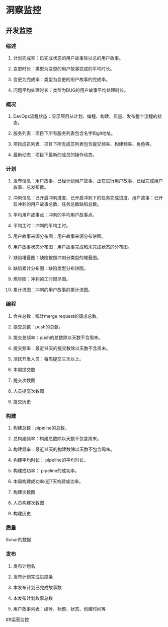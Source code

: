 
# 洞察监控

## 开发监控

### 综述

1. 计划完成率：已完成状态的用户故事除以总的用户故事。

1. 变更时长：类型为变更的用户故事完成的平均时长。

1. 变更为完成率：类型为变更的用户故事的完成率。

1. 问题平均处理时长：类型为BUG的用户故事平均处理时长。

### 概况

1. DevOps流程状态：显示项目从计划、编程、构建、质量、发布整个流程的状态。

1. 服务列表：项目下所有服务列表包含名字和git地址。

1. 项目成员列表：项目下所有成员列表包含提交频率、构建频率、角色等。

1. 最新动态：项目下最新的成员的操作动态。


### 计划

1. 发布信息：用户故事、已经计划用户故事、正在进行用户故事、已经完成用户故事、总发布数。

1. 冲刺信息：已开启冲刺进度、已开启冲刺下的任务完成进度、用户故事：已开启冲刺的用户故事总数、任务总数缺陷总数。

1. 平均用户故事点：冲刺的平均用户故事点。

1. 平均工时：冲刺的平均工时。

1. 用户故事来源分布图：用户故事来源分布饼图。

1. 用户故事状态分布图：用户故事完成和未完成状态的分布图。

1. 缺陷堆叠图：缺陷按照冲刺分类型的堆叠图。

1. 缺陷累计分布图：缺陷类型分布饼图。

1. 燃尽图：冲刺的工时燃尽图。

1. 累计流图：冲刺的用户故事的累计流图。

### 编程

1. 合并总数：统计merge request的请求总数。

1. 提交总数：push的总数。

1. 提交总频率：push的总数除以天数不含周末。

1. 提交频率：最近14天的提交数除以天数不含周末。

1. 活跃开发人员：每周提交三次以上。

1. 本周提交数

1. 提交次数图

1. 人员提交次数图

1. 提交历史

### 构建

1. 构建总数：pipeline的总数。

1. 总构建频率：构建总数除以天数不包含周末。

1. 构建频率：最近14天的构建数除以天数不包含周末。

1. 构建平均时长： pipeline的平均时长。

1. 构建成功率： pipeline的成功率。

1. 本周构建成功率(近7天构建成功率。

1. 构建次数图

1. 人员构建次数图

1. 构建历史

### 质量

Sonar的数据

### 发布

1. 发布计划名

1. 发布计划完成进度条

1. 本发布计划已完成故事数

1. 本发布计划故事总数

1. 用户故事列表：编号、标题、状态、创建时间等

##运营监控



